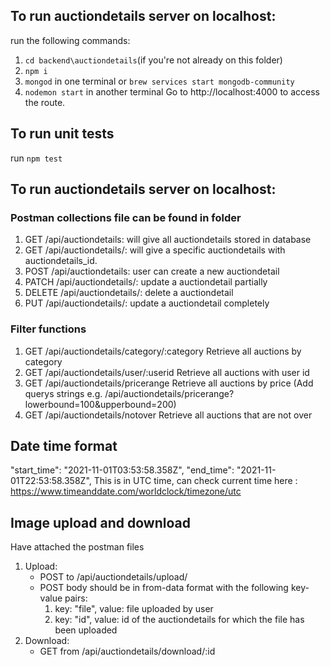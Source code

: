 ## To run auctiondetails server on localhost:
run the following commands:
1. `cd backend\auctiondetails`(if you're not already on this folder)
2. `npm i`
3. `mongod` in one terminal or `brew services start mongodb-community`
3. `nodemon start` in another terminal 
Go to http://localhost:4000 to access the route.

## To run unit tests
run `npm test`

## To run auctiondetails server on localhost:
### Postman collections file can be found in folder
1. GET /api/auctiondetails: will give all auctiondetails stored in database
2. GET /api/auctiondetails/<auctiondetails>: will give a specific auctiondetails with auctiondetails_id.
3. POST /api/auctiondetails: user can create a new auctiondetail
4. PATCH /api/auctiondetails/<auctiondetails>: update a auctiondetail partially
5. DELETE /api/auctiondetails/<auctiondetails>: delete a auctiondetail
6. PUT /api/auctiondetails/<auctiondetails>: update a auctiondetail completely
### Filter functions
1. GET /api/auctiondetails/category/:category Retrieve all auctions by category
2. GET /api/auctiondetails/user/:userid Retrieve all auctions with user id
3. GET /api/auctiondetails/pricerange Retrieve all auctions by price (Add querys strings e.g. /api/auctiondetails/pricerange?lowerbound=100&upperbound=200)
4. GET /api/auctiondetails/notover Retrieve all auctions that are not over


## Date time format
"start_time": "2021-11-01T03:53:58.358Z",
"end_time": "2021-11-01T22:53:58.358Z",
This is in UTC time, can check current time here : https://www.timeanddate.com/worldclock/timezone/utc


## Image upload and download
Have attached the postman files
1. Upload:
    -  POST to /api/auctiondetails/upload/
    -  POST body should be in from-data format with the following key-value pairs:
        1. key: "file", value: file uploaded by user
        1. key: "id", value: id of the auctiondetails for which the file has been uploaded
1. Download:
    - GET from /api/auctiondetails/download/:id
